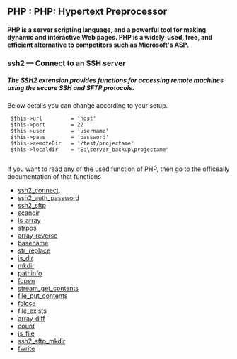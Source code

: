 ## PHP : PHP: Hypertext Preprocessor

#### PHP is a server scripting language, and a powerful tool for making dynamic and interactive Web pages. PHP is a widely-used, free, and efficient alternative to competitors such as Microsoft's ASP.

### ssh2 — Connect to an SSH server

##### The SSH2 extension provides functions for accessing remote machines using the secure SSH and SFTP protocols.

Below details you can change according to your setup.

```
 $this->url 	    = 'host'
 $this->port	    = 22
 $this->user	    = 'username'
 $this->pass	    = 'password'
 $this->remoteDir   = '/test/projectame'
 $this->localdir    = "E:\server_backup\projectame"
 
```

If you want to read any of the used function of PHP, then go to the officeally documentation of that functions

- [ssh2_connect](https://www.php.net/manual/en/function.ssh2-connect.php),
- [ssh2_auth_password](https://www.php.net/manual/en/function.ssh2-auth-password.php)
- [ssh2_sftp](https://www.php.net/manual/en/function.ssh2-sftp.php)
- [scandir](https://www.php.net/manual/en/function.scandir.php)
- [is_array](https://www.php.net/manual/en/function.is-array.php)
- [strpos](https://www.php.net/manual/en/function.strpos.php)
- [array_reverse](https://www.php.net/manual/en/function.array-reverse.php)
- [basename](https://www.php.net/manual/en/function.basename.php)
- [str_replace](https://www.php.net/manual/en/function.str-replace.php)
- [is_dir](https://www.php.net/manual/en/function.is-dir.php)
- [mkdir](https://www.php.net/manual/en/function.mkdir.php)
- [pathinfo](https://www.php.net/manual/en/function.pathinfo.php)
- [fopen](https://www.php.net/manual/en/function.fopen.php)
- [stream_get_contents](https://www.php.net/manual/en/function.stream-get-contents.php)
- [file_put_contents](https://www.php.net/manual/en/function.file-put-contents.php)
- [fclose](https://www.php.net/manual/en/function.fclose.php)
- [file_exists](https://www.php.net/manual/en/function.file-exists.php)
- [array_diff](https://www.php.net/manual/en/function.array-diff.php)
- [count](https://www.php.net/manual/en/function.count)
- [is_file](https://www.php.net/manual/en/function.is-file.php)
- [ssh2_sftp_mkdir](https://www.php.net/manual/en/function.ssh2-sftp-mkdir.php)
- [fwrite](https://www.php.net/manual/en/function.fwrite.php)

